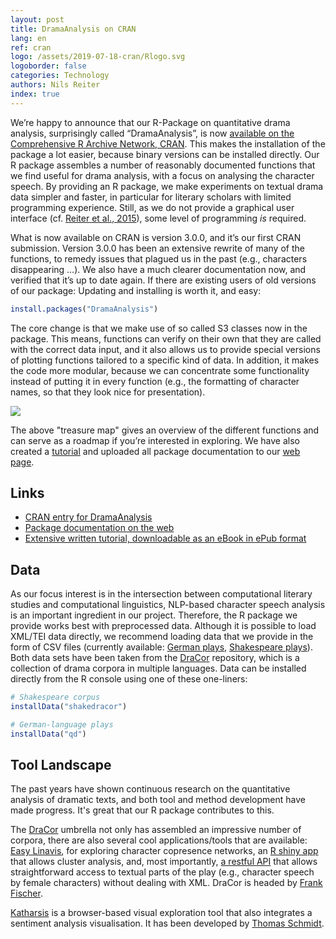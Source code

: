 ```yaml
---
layout: post
title: DramaAnalysis on CRAN
lang: en
ref: cran
logo: /assets/2019-07-18-cran/Rlogo.svg
logoborder: false
categories: Technology
authors: Nils Reiter
index: true
---
```



We’re happy to announce that our R-Package on quantitative drama analysis, surprisingly called “DramaAnalysis”, is now [available on the Comprehensive R Archive Network, CRAN](https://cran.r-project.org/package=DramaAnalysis). This makes the installation of the package a lot easier, because binary versions can be installed directly. Our R package assembles a number of reasonably documented functions that we find useful for drama analysis, with a focus on analysing the character speech. By providing an R package, we make experiments on textual drama data simpler and faster, in particular for literary scholars with limited programming experience. Still, as we do not provide a graphical user interface (cf. [Reiter et al., 2015](https://dx.doi.org/10.18420/in2017_119)), some level of programming *is* required. 

What is now available on CRAN is version 3.0.0, and it’s our first CRAN submission. Version 3.0.0 has been an extensive rewrite of many of the functions, to remedy issues that plagued us in the past (e.g., characters disappearing …). We also have a much clearer documentation now, and verified that it’s up to date again. If there are existing users of old versions of our package: Updating and installing is worth it, and easy:

```r
install.packages("DramaAnalysis")
```

The core change is that we make use of so called S3 classes now in the package. This means, functions can verify on their own that they are called with the correct data input, and it also allows us to provide special versions of plotting functions tailored to a specific kind of data. In addition, it makes the code more modular, because we can concentrate some functionality instead of putting it in every function (e.g., the formatting of character names, so that they look nice for presentation).

![]({{site.baseurl}}/assets/2019-07-18-cran/workflow.png)

The above "treasure map" gives an overview of the different functions and can serve as a roadmap if you’re interested in exploring. We have also created a [tutorial](https://quadrama.github.io/DramaAnalysis/tutorial/3/) and uploaded all package documentation to our [web page](https://quadrama.github.io/DramaAnalysis/3.0.0/).

## Links
- [CRAN entry for DramaAnalysis](https://cran.r-project.org/package=DramaAnalysis)
- [Package documentation on the web](https://quadrama.github.io/DramaAnalysis/3.0.0/index.html)
- [Extensive written tutorial, downloadable as an eBook in ePub format](https://quadrama.github.io/DramaAnalysis/tutorial/3/)



## Data
As our focus interest is in the intersection between computational literary studies and computational linguistics, NLP-based character speech analysis is an important ingredient in our project. Therefore, the R package we provide works best with preprocessed data. Although it is possible to load XML/TEI data directly, we recommend loading data that we provide in the form of CSV files (currently available: [German plays](https://github.com/quadrama/data_qd), [Shakespeare plays](https://github.com/quadrama/data_shakedracor)). Both data sets have been taken from the [DraCor](https://dracor.org) repository, which is a collection of drama corpora in multiple languages. 
Data can be installed directly from the R console using one of these one-liners:
```r
# Shakespeare corpus
installData("shakedracor") 

# German-language plays
installData("qd")
```

## Tool Landscape
The past years have shown continuous research on the quantitative analysis of dramatic texts, and both tool and method development have made progress. It's great that our R package contributes to this.

The [DraCor](https://dracor.org) umbrella not only has assembled an impressive number of corpora, there are also several cool applications/tools that are available: [Easy Linavis](https://ezlinavis.dracor.org), for exploring character copresence networks, an [R shiny app](https://shiny.dracor.org) that allows cluster analysis, and, most importantly, [a restful API](https://dracor.org/documentation/api) that allows straightforward access to textual parts of the play (e.g., character speech by female characters) without dealing with XML. DraCor is headed by [Frank Fischer](https://www.hse.ru/en/org/persons/182492735).

[Katharsis](https://lauchblatt.github.io/Katharsis/index.html) is a browser-based visual exploration tool that also integrates a sentiment analysis visualisation. It has been developed by [Thomas Schmidt](https://www.uni-regensburg.de/sprache-literatur-kultur/medieninformatik/sekretariat-team/thomas-schmidt/index.html).


